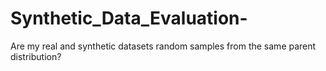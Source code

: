 # Synthetic_Data_Evaluation-
Are my real and synthetic datasets random samples from the same parent distribution?
